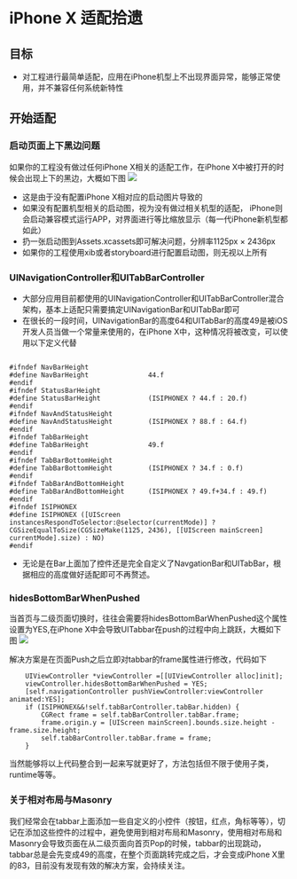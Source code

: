 # iPhone X 适配拾遗

## 目标
* 对工程进行最简单适配，应用在iPhone机型上不出现界面异常，能够正常使用，并不兼容任何系统新特性

## 开始适配
### 启动页面上下黑边问题
如果你的工程没有做过任何iPhone X相关的适配工作，在iPhone X中被打开的时候会出现上下的黑边，大概如下图
![](http://blog-1254540326.cosbj.myqcloud.com/img/Simulator%20Screen%20Shot%20-%20iPhone%20X%20-%202017-10-18%20at%2016.51.04.png)

* 这是由于没有配置iPhone X相对应的启动图片导致的
* 如果没有配置机型相关的启动图，视为没有做过相关机型的适配， iPhone则会启动兼容模式运行APP，对界面进行等比缩放显示（每一代iPhone新机型都如此）
* 扔一张启动图到Assets.xcassets即可解决问题，分辨率1125px × 2436px
* 如果你的工程使用xib或者storyboard进行配置启动图，则无视以上所有

### UINavigationController和UITabBarController
* 大部分应用目前都使用的UINavigationController和UITabBarController混合架构，基本上适配只需要搞定UINavigationBar和UITabBar即可
* 在很长的一段时间，UINavigationBar的高度64和UITabBar的高度49是被iOS开发人员当做一个常量来使用的，在iPhone X中，这种情况将被改变，可以使用以下定义代替

```objc

#ifndef NavBarHeight
#define NavBarHeight               44.f
#endif
#ifndef StatusBarHeight
#define StatusBarHeight            (ISIPHONEX ? 44.f : 20.f)
#endif
#ifndef NavAndStatusHeight
#define NavAndStatusHeight         (ISIPHONEX ? 88.f : 64.f)
#endif
#ifndef TabBarHeight
#define TabBarHeight               49.f
#endif
#ifndef TabBarBottomHeight
#define TabBarBottomHeight         (ISIPHONEX ? 34.f : 0.f)
#endif
#ifndef TabBarAndBottomHeight
#define TabBarAndBottomHeight      (ISIPHONEX ? 49.f+34.f : 49.f)
#endif
#ifndef ISIPHONEX
#define ISIPHONEX ([UIScreen instancesRespondToSelector:@selector(currentMode)] ? CGSizeEqualToSize(CGSizeMake(1125, 2436), [[UIScreen mainScreen] currentMode].size) : NO)
#endif

```
* 无论是在Bar上面加了控件还是完全自定义了NavgationBar和UITabBar，根据相应的高度做好适配即可不再赘述。

### hidesBottomBarWhenPushed

当首页与二级页面切换时，往往会需要将hidesBottomBarWhenPushed这个属性设置为YES,在iPhone X中会导致UITabbar在push的过程中向上跳跃，大概如下图
![](http://blog-1254540326.cosbj.myqcloud.com/img/Simulator%20Screen%20Shot%20-%20iPhone%20X%20-%202017-10-18%20at%2017.56.44.png)

解决方案是在页面Push之后立即对tabbar的frame属性进行修改，代码如下

```objc
	UIViewController *viewController =[[UIViewController alloc]init];
    viewController.hidesBottomBarWhenPushed = YES;
    [self.navigationController pushViewController:viewController animated:YES];
    if (ISIPHONEX&&!self.tabBarController.tabBar.hidden) {
        CGRect frame = self.tabBarController.tabBar.frame;
        frame.origin.y = [UIScreen mainScreen].bounds.size.height - frame.size.height;
        self.tabBarController.tabBar.frame = frame;
    }
```

当然能够将以上代码整合到一起来写就更好了，方法包括但不限于使用子类，runtime等等。

### 关于相对布局与Masonry

我们经常会在tabbar上面添加一些自定义的小控件（按钮，红点，角标等等），切记在添加这些控件的过程中，避免使用到相对布局和Masonry，使用相对布局和Masonry会导致页面在从二级页面向首页Pop的时候，tabbar的出现跳动，tabbar总是会先变成49的高度，在整个页面跳转完成之后，才会变成iPhone X里的83，目前没有发现有效的解决方案，会持续关注。
